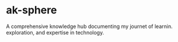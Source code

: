 # ak-sphere
A comprehensive knowledge hub documenting my journet of learnin. exploration, and expertise in technology.
